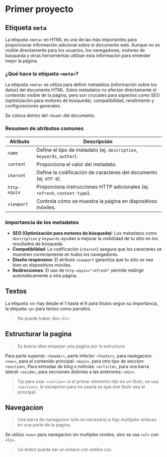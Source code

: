 # Primer proyecto

## Etiqueta `meta`

La etiqueta `<meta>` en HTML es una de las más importantes para proporcionar información adicional sobre el documento web. Aunque no es visible directamente para los usuarios, los navegadores, motores de búsqueda y otras herramientas utilizan esta información para entender mejor la página.

### ¿Qué hace la etiqueta `<meta>`?
La etiqueta `<meta>` se utiliza para definir metadatos (información sobre los datos) del documento HTML. Estos metadatos no afectan directamente el contenido visible de la página, pero son cruciales para aspectos como SEO (optimización para motores de búsqueda), compatibilidad, rendimiento y configuraciones generales.

Se coloca dentro del `<head>` del documento.

### Resumen de atributos comunes

| Atributo     | Descripción                                                                 |
|--------------|-----------------------------------------------------------------------------|
| `name`       | Define el tipo de metadato (ej. `description`, `keywords`, `author`).       |
| `content`    | Proporciona el valor del metadato.                                          |
| `charset`    | Define la codificación de caracteres del documento (ej. `UTF-8`).           |
| `http-equiv` | Proporciona instrucciones HTTP adicionales (ej. `refresh`, `content-type`). |
| `viewport`   | Controla cómo se muestra la página en dispositivos móviles.                 |

### Importancia de los metadatos

- **SEO (Optimización para motores de búsqueda)**: Los metadatos como `description` y `keywords` ayudan a mejorar la visibilidad de tu sitio en los resultados de búsqueda.
- **Compatibilidad**: La codificación (`charset`) asegura que los caracteres se muestren correctamente en todos los navegadores.
- **Diseño responsivo**: El atributo `viewport` garantiza que tu sitio se vea bien en dispositivos móviles.
- **Redirecciones**: El uso de `http-equiv="refresh"` permite redirigir automáticamente a otra página.


## Textos

La etiqueta `<h>` hay desde el 1 hasta el 6 para titulos segun su importancia, la etiqueta `<p>` para textos como parrafos.

> No puede haber dos `<h1>`

## Estructurar la pagina

> Es buena idea empezar una pagina por la estructura

Para parte superior: `<header>`, parte inferior: `<footer>`, para navegacion: `<nav>`, para el contenido principal: `<main>`, para otro tipo de seccion: `<section>`, Para entradas de blog o noticias: `<article>`, para una barra lateral: `<aside>`, para secciones distintas a las anteriores: `<div>`.

> Tip para usar `<section>` si el primer elemento hijo es un titulo, se usa `<section>`, la excepcion para no usarla es que ese titulo sea el principal.

## Navegacion

> Una barra de navegacion solo es necesaria si hay multiples enlaces en una parte de la pagina.

Se utiliza `<nav>` para navegacion sin multiples niveles, sino se usa `<ul>` con `<li>`.

> Un boton puede ser un enlace con estilos css



